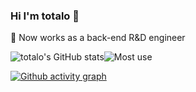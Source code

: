 ### Hi I'm totalo 👋

<!--
**totalo/totalo** is a ✨ _special_ ✨ repository because its `README.md` (this file) appears on your GitHub profile.

Here are some ideas to get you started:

- 🔭 I’m currently working on @Xiaomi
- 🌱 I’m currently learning ...
- 👯 I’m looking to collaborate on ...
- 🤔 I’m looking for help with ...
- 💬 Ask me about ...
- 📫 How to reach me: ...
- 😄 Pronouns: ...
- ⚡ Fun fact: ...
-->
 🔭 Now works as a back-end R&D engineer
 
![totalo's GitHub stats](https://github-readme-stats.vercel.app/api?username=totalo&hide_border=true&show_icons=true&include_all_commits=true&count_private=true&theme=buefy)![Most use](https://github-readme-stats.vercel.app/api/top-langs/?username=totalo&layout=compact)



 
[![Github activity graph](https://activity-graph.herokuapp.com/graph?username=totalo&theme=merko&hide_border=true)](https://github.com/ashutosh00710/github-readme-activity-graph)


